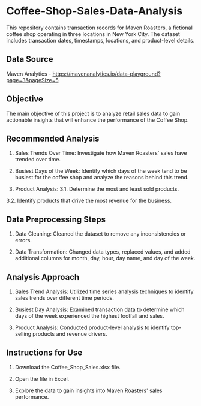 # Coffee-Shop-Sales-Data-Analysis
This repository contains transaction records for Maven Roasters, a fictional coffee shop operating in three locations in New York City. The dataset includes transaction dates, timestamps, locations, and product-level details.

## Data Source

Maven Analytics - https://mavenanalytics.io/data-playground?page=3&pageSize=5
## Objective

The main objective of this project is to analyze retail sales data to gain actionable insights that will enhance the performance of the Coffee Shop.
## Recommended Analysis

1. Sales Trends Over Time: Investigate how Maven Roasters' sales have trended over time.

2. Busiest Days of the Week: Identify which days of the week tend to be busiest for the coffee shop and analyze the reasons behind this trend.

3. Product Analysis:
3.1. Determine the most and least sold products.

3.2. Identify products that drive the most revenue for the business.
## Data Preprocessing Steps

1. Data Cleaning: Cleaned the dataset to remove any inconsistencies or errors.

2. Data Transformation: Changed data types, replaced values, and added additional columns for month, day, hour, day name, and day of the week.
## Analysis Approach

1. Sales Trend Analysis: Utilized time series analysis techniques to identify sales trends over different time periods.

2. Busiest Day Analysis: Examined transaction data to determine which days of the week experienced the highest footfall and sales.

3. Product Analysis: Conducted product-level analysis to identify top-selling products and revenue drivers.
## Instructions for Use

1. Download the Coffee_Shop_Sales.xlsx file.

2. Open the file in Excel.

3. Explore the data to gain insights into Maven Roasters' sales performance.
